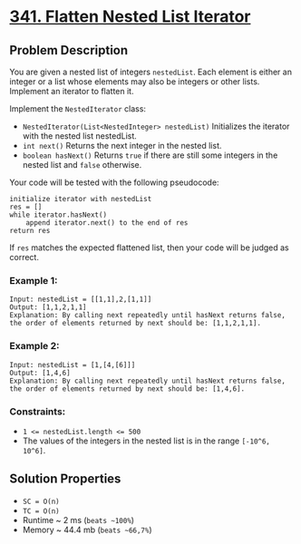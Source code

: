 # [341. Flatten Nested List Iterator](https://leetcode.com/problems/flatten-nested-list-iterator/description)

## Problem Description

You are given a nested list of integers `nestedList`. Each element is either an integer or a list whose elements may also be integers or other lists. Implement an iterator to flatten it.

Implement the `NestedIterator` class:

* `NestedIterator(List<NestedInteger> nestedList)` Initializes the iterator with the nested list nestedList.
* `int next()` Returns the next integer in the nested list.
* `boolean hasNext()` Returns `true` if there are still some integers in the nested list and `false` otherwise.

Your code will be tested with the following pseudocode:
```
initialize iterator with nestedList
res = []
while iterator.hasNext()
    append iterator.next() to the end of res
return res
```
If `res` matches the expected flattened list, then your code will be judged as correct.

### Example 1:
```
Input: nestedList = [[1,1],2,[1,1]]
Output: [1,1,2,1,1]
Explanation: By calling next repeatedly until hasNext returns false, the order of elements returned by next should be: [1,1,2,1,1].
```
### Example 2:
```
Input: nestedList = [1,[4,[6]]]
Output: [1,4,6]
Explanation: By calling next repeatedly until hasNext returns false, the order of elements returned by next should be: [1,4,6].
```

### Constraints:

* `1 <= nestedList.length <= 500`
* The values of the integers in the nested list is in the range `[-10^6, 10^6]`.


## Solution Properties

* `SC = O(n)`
* `TC = O(n)`
* Runtime ~ 2 ms (`beats ~100%`)
* Memory ~ 44.4 mb (`beats ~66,7%`)
